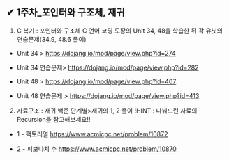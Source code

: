 ## ✔ 1주차_포인터와 구조체, 재귀

1. C 복기 : 포인터와 구조체
C 언어 코딩 도장의 Unit 34, 48을 학습한 뒤 각 유닛의 연습문제(34.9, 48.6 풀이)

- Unit 34 > https://dojang.io/mod/page/view.php?id=274

- Unit 34 연습문제> https://dojang.io/mod/page/view.php?id=282

- Unit 48 > https://dojang.io/mod/page/view.php?id=407

- Unit 48 연습문제 > https://dojang.io/mod/page/view.php?id=413


2. 자료구조 : 재귀
백준 단계별>재귀의 1, 2 풀이
!HINT : 나눠드린 자료의 Recursion을 참고해보세요!!

- 1 - 팩토리얼 https://www.acmicpc.net/problem/10872

- 2 - 피보나치 수 https://www.acmicpc.net/problem/10870
